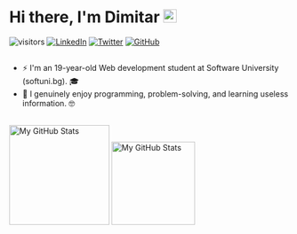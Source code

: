 # Hi there, I'm Dimitar <img src="https://media.giphy.com/media/hvRJCLFzcasrR4ia7z/giphy.gif" width="24px" height="24px">
![visitors](https://visitor-badge.glitch.me/badge?page_id=dimnov) [![LinkedIn](https://img.shields.io/badge/-LinkedIn-0e76a8?style=flat-square&logo=Linkedin&logoColor=white)](https://www.linkedin.com/in/dimnov/) [![Twitter](https://img.shields.io/twitter/url/https/twitter.com/cloudposse.svg?style=social&label=Twitter)](https://twitter.com/Dimitar1512) [![GitHub](https://img.shields.io/badge/-Github-000000?style=flat-square&logo=Github&logoColor=white)](https://github.com/dimnov)
##
- ⚡ I'm an 19-year-old Web development student at Software University (softuni.bg). 🎓
- 🧠 I genuinely enjoy programming, problem-solving, and learning useless information. 🤓
##
<p>
  <img height="180em" alt="My GitHub Stats" src="https://github-readme-stats.vercel.app/api?username=dimnov&show_icons=true&bg_color=00000000&hide_border=true&text_color=3498db&&count_private=true&include_all_commits=true" />
  <img height="150em" alt="My GitHub Stats" src="https://github-readme-stats.vercel.app/api/top-langs/?username=dimnov&langs_count=8&layout=compact&hide_border=true&bg_color=00000000&text_color=3498db&&count_private=true&include_all_commits=true" />
</p> 
